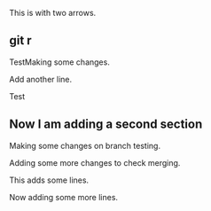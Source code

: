 This is with two arrows.
## git r

TestMaking some changes.

Add another line. 

Test

## Now I am adding a second section

Making some changes on branch testing. 

Adding some more changes to check merging.

This adds some lines.

Now adding some more lines. 
